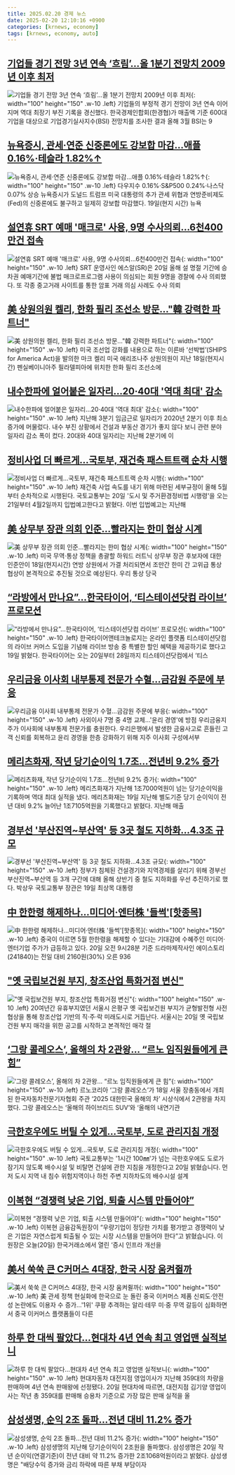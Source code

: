 ```yaml
---
title: 2025.02.20 경제 뉴스
date: 2025-02-20 12:10:16 +0900
categories: [krnews, economy]
tags: [krnews, economy, auto]
---
```

## [기업들 경기 전망 3년 연속 ‘흐림’...올 1분기 전망치 2009년 이후 최저](https://n.news.naver.com/mnews/article/032/0003352133)

![기업들 경기 전망 3년 연속 ‘흐림’...올 1분기 전망치 2009년 이후 최저](https://mimgnews.pstatic.net/image/origin/032/2025/02/20/3352133.jpg?type=nf220_150){: width="100" height="150" .w-10 .left}
기업들의 부정적 경기 전망이 3년 연속 이어지며 역대 최장기 부진 기록을 경신했다. 한국경제인합회(한경협)가 매출액 기준 600대 기업을 대상으로 기업경기실사지수(BSI) 전망치를 조사한 결과 올해 3월 BSI는 9

## [뉴욕증시, 관세·연준 신중론에도 강보합 마감…애플 0.16%·테슬라 1.82%↑](https://n.news.naver.com/mnews/article/629/0000366216)

![뉴욕증시, 관세·연준 신중론에도 강보합 마감…애플 0.16%·테슬라 1.82%↑](https://mimgnews.pstatic.net/image/origin/629/2025/02/20/366216.jpg?type=nf220_150){: width="100" height="150" .w-10 .left}
다우지수 0.16%·S&P500 0.24%·나스닥 0.07% 상승 뉴욕증시가 도널드 트럼프 미국 대통령의 추가 관세 위협과 연방준비제도(Fed)의 신중론에도 불구하고 일제히 강보합 마감했다. 19일(현지 시간) 뉴욕

## [설연휴 SRT 예매 '매크로' 사용, 9명 수사의뢰…6천400만건 접속](https://n.news.naver.com/mnews/article/088/0000932029)

![설연휴 SRT 예매 '매크로' 사용, 9명 수사의뢰…6천400만건 접속](https://mimgnews.pstatic.net/image/origin/088/2025/02/20/932029.jpg?type=nf220_150){: width="100" height="150" .w-10 .left}
SRT 운영사인 에스알(SR)은 20일 올해 설 명절 기간에 승차권 예매기간에 불법 매크로프로그램 사용이 의심되는 회원 9명을 경찰에 수사 의뢰했다. 또 각종 중고거래 사이트를 통한 암표 거래 의심 사례도 수사 의뢰

## [美 상원의원 켈리, 한화 필리 조선소 방문…"韓 강력한 파트너"](https://n.news.naver.com/mnews/article/018/0005947488)

![美 상원의원 켈리, 한화 필리 조선소 방문…"韓 강력한 파트너"](https://mimgnews.pstatic.net/image/origin/018/2025/02/20/5947488.jpg?type=nf220_150){: width="100" height="150" .w-10 .left}
미국 조선업 강화를 내용으로 하는 이른바 ‘선박법’(SHIPS for America Act)을 발의한 마크 켈리 미국 애리조나주 상원의원이 지난 18일(현지시간) 펜실베이니아주 필라델피아에 위치한 한화 필리 조선소에

## [내수한파에 얼어붙은 일자리…20·40대 '역대 최대' 감소](https://n.news.naver.com/mnews/article/277/0005548851)

![내수한파에 얼어붙은 일자리…20·40대 '역대 최대' 감소](https://mimgnews.pstatic.net/image/origin/277/2025/02/19/5548851.jpg?type=nf220_150){: width="100" height="150" .w-10 .left}
지난해 3분기 임금근로 일자리가 2020년 2분기 이후 최소 증가에 머물렀다. 내수 부진 상황에서 건설과 부동산 경기가 좋지 않다 보니 관련 분야 일자리 감소 폭이 컸다. 20대와 40대 일자리는 지난해 2분기에 이

## [정비사업 더 빠르게…국토부, 재건축 패스트트랙 순차 시행](https://n.news.naver.com/mnews/article/008/0005155884)

![정비사업 더 빠르게…국토부, 재건축 패스트트랙 순차 시행](https://mimgnews.pstatic.net/image/origin/008/2025/02/20/5155884.jpg?type=nf220_150){: width="100" height="150" .w-10 .left}
재건축 사업 속도를 내기 위해 마련된 세부규정이 올해 5월부터 순차적으로 시행된다. 국토교통부는 20일 '도시 및 주거환경정비법 시행령'을 오는 21일부터 4월2일까지 입법예고한다고 밝혔다. 이번 입법예고는 지난해

## [美 상무부 장관 의회 인준…빨라지는 한미 협상 시계](https://n.news.naver.com/mnews/article/277/0005549364)

![美 상무부 장관 의회 인준…빨라지는 한미 협상 시계](https://mimgnews.pstatic.net/image/origin/277/2025/02/20/5549364.jpg?type=nf220_150){: width="100" height="150" .w-10 .left}
미국 무역·통상 정책을 총괄할 하워드 러트닉 상무부 장관 후보자에 대한 인준안이 18일(현지시간) 연방 상원에서 가결 처리되면서 조만간 한미 간 고위급 통상 협상이 본격적으로 추진될 것으로 예상된다. 우리 통상 당국

## [“라방에서 만나요”…한국타이어, ‘티스테이션닷컴 라이브’ 프로모션](https://n.news.naver.com/mnews/article/009/0005446189)

![“라방에서 만나요”…한국타이어, ‘티스테이션닷컴 라이브’ 프로모션](https://mimgnews.pstatic.net/image/origin/009/2025/02/19/5446189.jpg?type=nf220_150){: width="100" height="150" .w-10 .left}
한국타이어앤테크놀로지는 온라인 플랫폼 티스테이션닷컴의 라이브 커머스 도입을 기념해 라이브 방송 중 특별한 할인 혜택을 제공하기로 했다고 19일 밝혔다. 한국타이어는 오는 20일부터 28일까지 티스테이션닷컴에서 ‘티스

## [우리금융 이사회 내부통제 전문가 수혈…금감원 주문에 부응](https://n.news.naver.com/mnews/article/001/0015223150)

![우리금융 이사회 내부통제 전문가 수혈…금감원 주문에 부응](https://mimgnews.pstatic.net/image/origin/001/2025/02/20/15223150.jpg?type=nf220_150){: width="100" height="150" .w-10 .left}
사외이사 7명 중 4명 교체…'윤리 경영'에 방점 우리금융지주가 이사회에 내부통제 전문가를 충원한다. 우리은행에서 발생한 금융사고로 흔들린 고객 신뢰를 회복하고 윤리 경영을 한층 강화하기 위해 지주 이사회 구성에서부

## [메리츠화재, 작년 당기순이익 1.7조…전년비 9.2% 증가](https://n.news.naver.com/mnews/article/003/0013077290)

![메리츠화재, 작년 당기순이익 1.7조…전년비 9.2% 증가](https://mimgnews.pstatic.net/image/origin/003/2025/02/19/13077290.jpg?type=nf220_150){: width="100" height="150" .w-10 .left}
메리츠화재가 지난해 1조7000억원이 넘는 당기순이익을 기록하며 역대 최대 실적을 냈다. 메리츠화재는 19일 지난해 별도기준 당기 순이익이 전년 대비 9.2% 늘어난 1조7105억원을 기록했다고 밝혔다. 지난해 매출

## [경부선 '부산진역~부산역' 등 3곳 철도 지하화…4.3조 규모](https://n.news.naver.com/mnews/article/003/0013075942)

![경부선 '부산진역~부산역' 등 3곳 철도 지하화…4.3조 규모](https://mimgnews.pstatic.net/image/origin/003/2025/02/19/13075942.jpg?type=nf220_150){: width="100" height="150" .w-10 .left}
정부가 침체된 건설경기와 지역경제를 살리기 위해 경부선 부산진역~부산역 등 3개 구간에 대해 올해 상반기 중 철도 지하화를 우선 추진하기로 했다. 박상우 국토교통부 장관은 19일 최상목 대통령

## [中 한한령 해제하나…미디어·엔터株 '들썩'[핫종목]](https://n.news.naver.com/mnews/article/421/0008087082)

![中 한한령 해제하나…미디어·엔터株 '들썩'[핫종목]](https://mimgnews.pstatic.net/image/origin/421/2025/02/20/8087082.jpg?type=nf220_150){: width="100" height="150" .w-10 .left}
중국이 이르면 5월 한한령을 해제할 수 있다는 기대감에 수혜주인 미디어·엔터기업 주가가 급등하고 있다. 20일 오전 9시28분 기준 드라마제작사인 에이스토리(241840)는 전일 대비 2160원(30%) 오른 936

## ["옛 국립보건원 부지, 창조산업 특화거점 변신"](https://n.news.naver.com/mnews/article/014/0005310903)

!["옛 국립보건원 부지, 창조산업 특화거점 변신"](https://mimgnews.pstatic.net/image/origin/014/2025/02/20/5310903.jpg?type=nf220_150){: width="100" height="150" .w-10 .left}
20여년간 유휴부지였던 서울시 은평구 옛 국립보건원 부지가 균형발전형 사전협상을 통해 창조산업 기반의 직·주·락 미래도시로 거듭난다. 서울시는 20일 옛 국립보건원 부지 매각을 위한 공고를 시작하고 본격적인 매각 절

## [‘그랑 콜레오스’, 올해의 차 2관왕… “르노 임직원들에게 큰 힘”](https://n.news.naver.com/mnews/article/020/0003616306)

![‘그랑 콜레오스’, 올해의 차 2관왕… “르노 임직원들에게 큰 힘”](https://mimgnews.pstatic.net/image/origin/020/2025/02/19/3616306.jpg?type=nf220_150){: width="100" height="150" .w-10 .left}
르노코리아 ‘그랑 콜레오스’가 18일 서울 장충동에서 개최된 한국자동차전문기자협회 주관 ‘2025 대한민국 올해의 차’ 시상식에서 2관왕을 차지했다. 그랑 콜레오스는 ‘올해의 하이브리드 SUV’와 ‘올해의 내연기관

## [극한호우에도 버틸 수 있게…국토부, 도로 관리지침 개정](https://n.news.naver.com/mnews/article/374/0000426297)

![극한호우에도 버틸 수 있게…국토부, 도로 관리지침 개정](https://mimgnews.pstatic.net/image/origin/374/2025/02/20/426297.jpg?type=nf220_150){: width="100" height="150" .w-10 .left}
국토교통부는 '1시간 100㎜'가 넘는 극한호우에도 도로가 잠기지 않도록 배수시설 및 비탈면 건설에 관한 지침을 개정한다고 20일 밝혔습니다. 먼저 도시 지역 내 침수 위험지역이나 하천 주변 지하차도의 배수시설 설계

## [이복현 “경쟁력 낮은 기업, 퇴출 시스템 만들어야”](https://n.news.naver.com/mnews/article/056/0011896645)

![이복현 “경쟁력 낮은 기업, 퇴출 시스템 만들어야”](https://mimgnews.pstatic.net/image/origin/056/2025/02/20/11896645.jpg?type=nf220_150){: width="100" height="150" .w-10 .left}
이복현 금융감독원장이 “우량기업이 정당한 가치를 평가받고 경쟁력이 낮은 기업은 자연스럽게 퇴출될 수 있는 시장 시스템을 만들어야 한다”고 밝혔습니다. 이 원장은 오늘(20일) 한국거래소에서 열린 ‘증시 인프라 개선을

## [美서 쑥쑥 큰 C커머스 4대장, 한국 시장 움켜쥘까](https://n.news.naver.com/mnews/article/586/0000097601)

![美서 쑥쑥 큰 C커머스 4대장, 한국 시장 움켜쥘까](https://mimgnews.pstatic.net/image/origin/586/2025/02/19/97601.jpg?type=nf220_150){: width="100" height="150" .w-10 .left}
美 관세 정책 현실화에 한국으로 눈 돌린 중국 이커머스 제품 신뢰도‧안전성 논란에도 이용자 수 증가…'1위' 쿠팡 추격하는 알리·테무 미‧중 무역 갈등이 심화하면서 중국 이커머스 플랫폼들이 다른

## [하루 한 대씩 팔았다…현대차 4년 연속 최고 영업맨 실적보니](https://n.news.naver.com/mnews/article/023/0003889164)

![하루 한 대씩 팔았다…현대차 4년 연속 최고 영업맨 실적보니](https://mimgnews.pstatic.net/image/origin/023/2025/02/20/3889164.jpg?type=nf220_150){: width="100" height="150" .w-10 .left}
현대자동차 대전지점 영업이사가 지난해 359대의 차량을 판매하며 4년 연속 판매왕에 선정됐다. 20일 현대차에 따르면, 대전지점 김기양 영업이사는 작년 총 359대를 판매해 승용차 기준으로 가장 많은 판매 실적을 올

## [삼성생명, 순익 2조 돌파…전년 대비 11.2% 증가](https://n.news.naver.com/mnews/article/029/0002936637)

![삼성생명, 순익 2조 돌파…전년 대비 11.2% 증가](https://mimgnews.pstatic.net/image/origin/029/2025/02/20/2936637.jpg?type=nf220_150){: width="100" height="150" .w-10 .left}
삼성생명의 지난해 당기순이익이 2조원을 돌파했다. 삼성생명은 20일 작년 순이익(연결기준)이 전년 대비 약 11.2% 증가한 2조1068억원이라고 밝혔다. 삼성생명은 "배당수익 증가와 금리 하락에 따른 부채 부담이자

